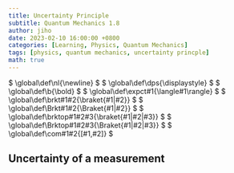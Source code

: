 ```yaml
---
title: Uncertainty Principle
subtitle: Quantum Mechanics 1.8
author: jiho
date: 2023-02-10 16:00:00 +0800
categories: [Learning, Physics, Quantum Mechanics]
tags: [physics, quantum mechanics, uncertainty princple]
math: true
---
```

$ \global\def\nl{\newline} $
$ \global\def\dps{\displaystyle} $
$ \global\def\b{\bold} $
$ \global\def\expct#1{\langle#1\rangle} $
$ \global\def\brkt#1#2{\braket{#1\|#2}} $
$ \global\def\Brkt#1#2{\Braket{#1\|#2}} $
$ \global\def\brktop#1#2#3{\braket{#1\|#2\|#3}} $
$ \global\def\Brktop#1#2#3{\Braket{#1\|#2\|#3}} $
$ \global\def\com#1#2{[#1,#2]} $

## Uncertainty of a measurement

